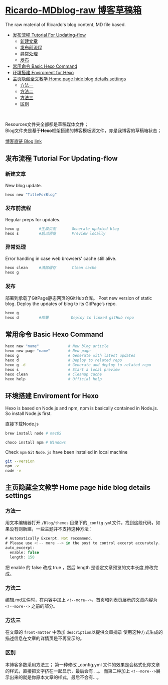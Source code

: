 # <a href="https://ricardopotter.github.io">Ricardo-MDblog-raw 博客草稿箱</a>

The raw material of Ricardo's blog content, MD file based.

  - [发布流程 Tutorial For Updating-flow](#发布流程-tutorial-for-updating-flow)
    - [新建文章](#新建文章)
    - [发布前流程](#发布前流程)
    - [异常处理](#异常处理)
    - [发布](#发布)
  - [常用命令 Basic Hexo Command](#常用命令-basic-hexo-command)
  - [环境搭建 Enviroment for Hexo](#环境搭建-enviroment-for-hexo)
  - [主页隐藏全文教学 Home page hide blog details settings](#主页隐藏全文教学-home-page-hide-blog-details-settings)
    - [方法一](#方法一)
    - [方法二](#方法二)
    - [方法三](#方法三)
    - [区别](#区别)


<html>
    <body>
        <br>
        <p>Resources文件夹全部都是草稿媒体文件；<br>Blog文件夹是基于<strong>Hexo</strong>框架搭建的博客模板源文件，亦是我博客的草稿箱状态；</p>
        <p><a href="https://ricardopotter.github.io">博客直链 Blog link</a></p>
        <p></p>
    </body>
</html>


## 发布流程 Tutorial For Updating-flow

### 新建文章

New blog update.

```bash
hexo new "TitleForBlog" 
```
### 发布前流程

Regular preps for updates.

```bash
hexo g         #生成页面       Generate updated blog
hexo s         #启动预览       Preview locally
```
### 异常处理

Error handling in case web browsers' cache still alive.

```bash
hexo clean     #清除缓存       Clean cache
hexo g
```
### 发布
部署到承载了GitPage静态网页的GitHub仓库。
Post new version of static blog. Deploy the updates of blog to its GitPage‘s repo.
```bash
hexo g    
hexo d         #部署          Deploy to linked gitHub repo 
```

## 常用命令 Basic Hexo Command 
```bash
hexo new "name"             # New blog article
hexo new page "name"        # New page
hexo g                      # Generate with latest updates 
hexo d                      # Deploy to related repo
hexo g -d                   # Generate and deploy to related repo
hexo s                      # Start a local preview
hexo clean                  # Cleanup cache
hexo help                   # Official help
```

## 环境搭建 Enviroment for Hexo

Hexo is based on Node.js and npm, npm is basically contained in Node.js. So install Node.js first.

直接下载Node.js
```bash
brew install node # macOS
```

```PowerShell
choco install npm # Windows
```



Check `npm` `Git` `Node.js` have been installed in local machine
```bash
git --version
npm -v
node -v
```

## 主页隐藏全文教学 Home page hide blog details settings

### 方法一

用文本编辑器打开 `/Blog/themes` 目录下的`_config.yml`文件，找到这段代码，如果没有则新建，一些主题并不支持这种方法：

```js
# Automatically Excerpt. Not recommend.
# Please use <!-- more --> in the post to control excerpt accurately.
auto_excerpt:
  enable: false
  length: 150
```
把 enable 的 false 改成 true ，然后 length 是设定文章预览的文本长度,修改完成。

### 方法二

编辑.md文件时，在内容中加上 `<!--more-->`，首页和列表页展示的文章内容为 `<!--more-->` 之前的部分。

### 方法三
在文章的 `front-matter` 中添加 `description`以提供文章摘录
使用这种方式生成的描述信息在文章的详情页是不再显示的。

### 区别
本博客多数采用方法三；
第一种修改 _config.yml 文件的效果是会格式化你文章的样式，直接把文字挤在一起显示，最后会有 …。
而第二种加上 `<!--more-->`展示出来的就是你原本文章的样式，最后不会有…。
